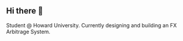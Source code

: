## Hi there 👋


Student @ Howard University. Currently designing and building an FX Arbitrage System. 

